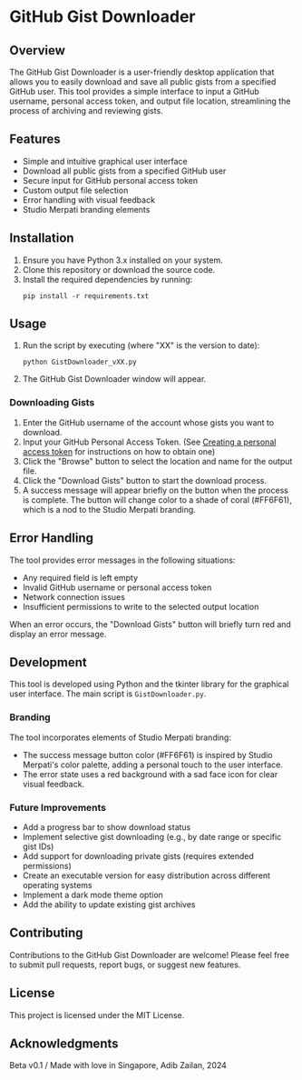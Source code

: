 # GitHub Gist Downloader

## Overview

The GitHub Gist Downloader is a user-friendly desktop application that allows you to easily download and save all public gists from a specified GitHub user. This tool provides a simple interface to input a GitHub username, personal access token, and output file location, streamlining the process of archiving and reviewing gists.

## Features

- Simple and intuitive graphical user interface
- Download all public gists from a specified GitHub user
- Secure input for GitHub personal access token
- Custom output file selection
- Error handling with visual feedback
- Studio Merpati branding elements

## Installation

1. Ensure you have Python 3.x installed on your system.
2. Clone this repository or download the source code.
3. Install the required dependencies by running:
   ```
   pip install -r requirements.txt
   ```

## Usage

1. Run the script by executing (where "XX" is the version to date):
   ```
   python GistDownloader_vXX.py
   ```
2. The GitHub Gist Downloader window will appear.

### Downloading Gists

1. Enter the GitHub username of the account whose gists you want to download.
2. Input your GitHub Personal Access Token. (See [Creating a personal access token](https://docs.github.com/en/authentication/keeping-your-account-and-data-secure/creating-a-personal-access-token) for instructions on how to obtain one)
3. Click the "Browse" button to select the location and name for the output file.
4. Click the "Download Gists" button to start the download process.
5. A success message will appear briefly on the button when the process is complete. The button will change color to a shade of coral (#FF6F61), which is a nod to the Studio Merpati branding.

## Error Handling

The tool provides error messages in the following situations:
- Any required field is left empty
- Invalid GitHub username or personal access token
- Network connection issues
- Insufficient permissions to write to the selected output location

When an error occurs, the "Download Gists" button will briefly turn red and display an error message.

## Development

This tool is developed using Python and the tkinter library for the graphical user interface. The main script is `GistDownloader.py`.

### Branding

The tool incorporates elements of Studio Merpati branding:
- The success message button color (#FF6F61) is inspired by Studio Merpati's color palette, adding a personal touch to the user interface.
- The error state uses a red background with a sad face icon for clear visual feedback.

### Future Improvements

- Add a progress bar to show download status
- Implement selective gist downloading (e.g., by date range or specific gist IDs)
- Add support for downloading private gists (requires extended permissions)
- Create an executable version for easy distribution across different operating systems
- Implement a dark mode theme option
- Add the ability to update existing gist archives

## Contributing

Contributions to the GitHub Gist Downloader are welcome! Please feel free to submit pull requests, report bugs, or suggest new features.

## License

This project is licensed under the MIT License.

## Acknowledgments

Beta v0.1 / Made with love in Singapore, Adib Zailan, 2024
